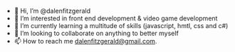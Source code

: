 - 👋 Hi, I’m @dalenfitzgerald
- 👀 I’m interested in front end development & video game development
- 🌱 I’m currently learning a multitude of skills (javascript, hmtl, css and c#)
- 💞️ I’m looking to collaborate on anything to better myself
- 📫 How to reach me dalenfitzgerald@gmail.com.

<!---
dalenfitzgerald/dalenfitzgerald is a ✨ special ✨ repository because its `README.md` (this file) appears on your GitHub profile.
You can click the Preview link to take a look at your changes.
--->
